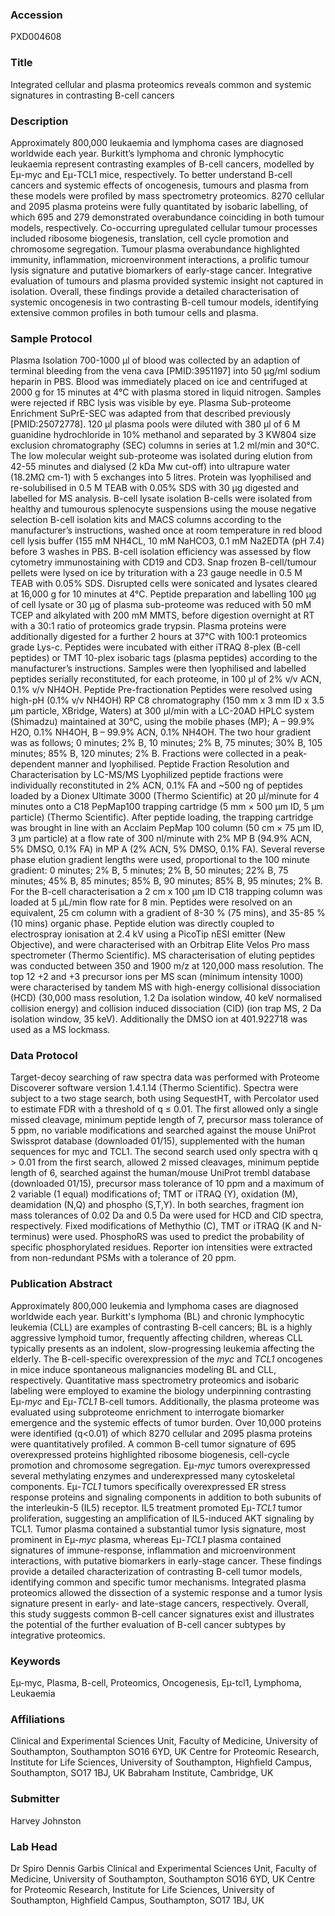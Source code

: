 ### Accession
PXD004608

### Title
Integrated cellular and plasma proteomics reveals common and systemic signatures in contrasting B-cell cancers

### Description
Approximately 800,000 leukaemia and lymphoma cases are diagnosed worldwide each year. Burkitt’s lymphoma and chronic lymphocytic leukaemia represent contrasting examples of B-cell cancers, modelled by Eμ-myc and Eμ-TCL1 mice, respectively. To better understand B-cell cancers and systemic effects of oncogenesis, tumours and plasma from these models were profiled by mass spectrometry proteomics. 8270 cellular and 2095 plasma proteins were fully quantitated by isobaric labelling, of which 695 and 279 demonstrated overabundance coinciding in both tumour models, respectively. Co-occurring upregulated cellular tumour processes included ribosome biogenesis, translation, cell cycle promotion and chromosome segregation. Tumour plasma overabundance highlighted immunity, inflammation, microenvironment interactions, a prolific tumour lysis signature and putative biomarkers of early-stage cancer. Integrative evaluation of tumours and plasma provided systemic insight not captured in isolation. Overall, these findings provide a detailed characterisation of systemic oncogenesis in two contrasting B-cell tumour models, identifying extensive common profiles in both tumour cells and plasma.

### Sample Protocol
Plasma Isolation  700-1000 µl of blood was collected by an adaption of terminal bleeding from the vena cava [PMID:3951197] into 50 µg/ml sodium heparin in PBS. Blood was immediately placed on ice and centrifuged at 2000 g for 15 minutes at 4°C with plasma stored in liquid nitrogen. Samples were rejected if RBC lysis was visible by eye. Plasma Sub-proteome Enrichment SuPrE-SEC was adapted from that described previously [PMID:25072778]. 120 µl plasma pools were diluted with 380 µl of 6 M guanidine hydrochloride in 10% methanol and separated by 3 KW804 size exclusion chromatography (SEC) columns in series at 1.2 ml/min and 30°C. The low molecular weight sub-proteome was isolated during elution from 42-55 minutes and dialysed (2 kDa Mw cut-off) into ultrapure water (18.2MΩ cm-1) with 5 exchanges into 5 litres. Protein was lyophilised and re-solubilised in 0.5 M TEAB with 0.05% SDS with 30 µg digested and labelled for MS analysis. B-cell lysate isolation B-cells were isolated from healthy and tumourous splenocyte suspensions using the mouse negative selection B-cell isolation kits and MACS columns according to the manufacturer’s instructions, washed once at room temperature in red blood cell lysis buffer (155 mM  NH4CL, 10 mM NaHCO3, 0.1 mM Na2EDTA (pH 7.4) before 3 washes in PBS. B-cell isolation efficiency was assessed by flow cytometry immunostaining with CD19 and CD3. Snap frozen B-cell/tumour pellets were lysed on ice by trituration with a 23 gauge needle in 0.5 M TEAB with 0.05% SDS. Disrupted cells were sonicated and lysates cleared at 16,000 g for 10 minutes at 4°C.  Peptide preparation and labelling 100 µg of cell lysate or 30 µg of plasma sub-proteome was reduced with 50 mM TCEP and alkylated with 200 mM MMTS, before digestion overnight at RT with a 30:1 ratio of proteomics grade trypsin. Plasma proteins were additionally digested for a further 2 hours at 37°C with 100:1 proteomics grade Lys-c. Peptides were incubated with either iTRAQ 8-plex (B-cell peptides) or TMT 10-plex isobaric tags (plasma peptides) according to the manufacturer’s instructions. Samples were then lyophilised and labelled peptides serially reconstituted, for each proteome, in 100 µl of 2% v/v ACN, 0.1% v/v NH4OH. Peptide Pre-fractionation Peptides were resolved using high-pH (0.1% v/v NH4OH) RP C8 chromatography (150 mm x 3 mm ID x 3.5 µm particle, XBridge, Waters) at 300 µl/min with a LC-20AD HPLC system (Shimadzu) maintained at 30°C, using the mobile phases (MP); A – 99.9% H2O, 0.1% NH4OH, B – 99.9% ACN, 0.1% NH4OH. The two hour gradient was as follows; 0 minutes; 2% B, 10 minutes; 2% B, 75 minutes; 30% B, 105 minutes; 85% B, 120 minutes; 2% B. Fractions were collected in a peak-dependent manner and lyophilised. Peptide Fraction Resolution and Characterisation by LC-MS/MS Lyophilized peptide fractions were individually reconstituted in 2% ACN, 0.1% FA and ~500 ng of peptides loaded by a Dionex Ultimate 3000 (Thermo Scientific) at 20 μl/minute for 4 minutes onto a C18 PepMap100 trapping cartridge (5 mm × 500 µm ID, 5 μm particle) (Thermo Scientific). After peptide loading, the trapping cartridge was brought in line with an Acclaim PepMap 100 column (50 cm × 75 μm ID, 3 μm particle) at a flow rate of 300 nl/minute with 2% MP B (94.9% ACN, 5% DMSO, 0.1% FA) in MP A (2% ACN, 5% DMSO, 0.1% FA). Several reverse phase elution gradient lengths were used, proportional to the 100 minute gradient: 0 minutes; 2% B, 5 minutes; 2% B, 50 minutes; 22% B, 75 minutes; 45% B, 85 minutes; 85% B, 90 minutes; 85% B, 95 minutes; 2% B. For the B-cell characterisation a 2 cm x 100 μm ID C18 trapping column was loaded at 5 μL/min flow rate for 8 min. Peptides were resolved on an equivalent, 25 cm column with a gradient of 8-30 % (75 mins), and 35-85 % (10 mins) organic phase. Peptide elution was directly coupled to electrospray ionisation at 2.4 kV using a PicoTip nESI emitter (New Objective), and were characterised with an Orbitrap Elite Velos Pro mass spectrometer (Thermo Scientific). MS characterisation of eluting peptides was conducted between 350 and 1900 m/z at 120,000 mass resolution. The top 12 +2 and +3 precursor ions per MS scan (minimum intensity 1000) were characterised by tandem MS with high-energy collisional dissociation (HCD) (30,000 mass resolution, 1.2 Da isolation window, 40 keV normalised collision energy) and collision induced dissociation (CID) (ion trap MS, 2 Da isolation window, 35 keV). Additionally the DMSO ion at 401.922718 was used as a MS lockmass.

### Data Protocol
Target-decoy searching of raw spectra data was performed with Proteome Discoverer software version 1.4.1.14 (Thermo Scientific). Spectra were subject to a two stage search, both using SequestHT, with Percolator used to estimate FDR with a threshold of q ≤ 0.01. The first allowed only a single missed cleavage, minimum peptide length of 7, precursor mass tolerance of 5 ppm, no variable modifications and searched against the mouse UniProt Swissprot database (downloaded 01/15), supplemented with the human sequences for myc and TCL1. The second search used only spectra with q > 0.01 from the first search, allowed 2 missed cleavages, minimum peptide length of 6, searched against the human/mouse UniProt trembl database (downloaded 01/15), precursor mass tolerance of 10 ppm and a maximum of 2 variable (1 equal) modifications of; TMT or iTRAQ (Y), oxidation (M), deamidation (N,Q) and phospho (S,T,Y). In both searches, fragment ion mass tolerances of 0.02 Da and 0.5 Da were used for HCD and CID spectra, respectively. Fixed modifications of Methythio (C), TMT or iTRAQ (K and N-terminus) were used. PhosphoRS was used to predict the probability of specific phosphorylated residues. Reporter ion intensities were extracted from non-redundant PSMs with a tolerance of 20 ppm.

### Publication Abstract
Approximately 800,000 leukemia and lymphoma cases are diagnosed worldwide each year. Burkitt's lymphoma (BL) and chronic lymphocytic leukemia (CLL) are examples of contrasting B-cell cancers; BL is a highly aggressive lymphoid tumor, frequently affecting children, whereas CLL typically presents as an indolent, slow-progressing leukemia affecting the elderly. The B-cell-specific overexpression of the <i>myc</i> and <i>TCL1</i> oncogenes in mice induce spontaneous malignancies modeling BL and CLL, respectively. Quantitative mass spectrometry proteomics and isobaric labeling were employed to examine the biology underpinning contrasting E&#x3bc;-<i>myc</i> and E&#x3bc;-<i>TCL1</i> B-cell tumors. Additionally, the plasma proteome was evaluated using subproteome enrichment to interrogate biomarker emergence and the systemic effects of tumor burden. Over 10,000 proteins were identified (q&lt;0.01) of which 8270 cellular and 2095 plasma proteins were quantitatively profiled. A common B-cell tumor signature of 695 overexpressed proteins highlighted ribosome biogenesis, cell-cycle promotion and chromosome segregation. E&#x3bc;-<i>myc</i> tumors overexpressed several methylating enzymes and underexpressed many cytoskeletal components. E&#x3bc;-<i>TCL1</i> tumors specifically overexpressed ER stress response proteins and signaling components in addition to both subunits of the interleukin-5 (IL5) receptor. IL5 treatment promoted E&#x3bc;-<i>TCL1</i> tumor proliferation, suggesting an amplification of IL5-induced AKT signaling by TCL1. Tumor plasma contained a substantial tumor lysis signature, most prominent in E&#x3bc;-<i>myc</i> plasma, whereas E&#x3bc;-<i>TCL1</i> plasma contained signatures of immune-response, inflammation and microenvironment interactions, with putative biomarkers in early-stage cancer. These findings provide a detailed characterization of contrasting B-cell tumor models, identifying common and specific tumor mechanisms. Integrated plasma proteomics allowed the dissection of a systemic response and a tumor lysis signature present in early- and late-stage cancers, respectively. Overall, this study suggests common B-cell cancer signatures exist and illustrates the potential of the further evaluation of B-cell cancer subtypes by integrative proteomics.

### Keywords
Eµ-myc, Plasma, B-cell, Proteomics, Oncogenesis, Eµ-tcl1, Lymphoma, Leukaemia

### Affiliations
Clinical and Experimental Sciences Unit, Faculty of Medicine, University of Southampton, Southampton SO16 6YD, UK Centre for Proteomic Research, Institute for Life Sciences, University of Southampton, Highfield Campus, Southampton, SO17 1BJ, UK
Babraham Institute, Cambridge, UK

### Submitter
Harvey Johnston

### Lab Head
Dr Spiro Dennis Garbis
Clinical and Experimental Sciences Unit, Faculty of Medicine, University of Southampton, Southampton SO16 6YD, UK Centre for Proteomic Research, Institute for Life Sciences, University of Southampton, Highfield Campus, Southampton, SO17 1BJ, UK


